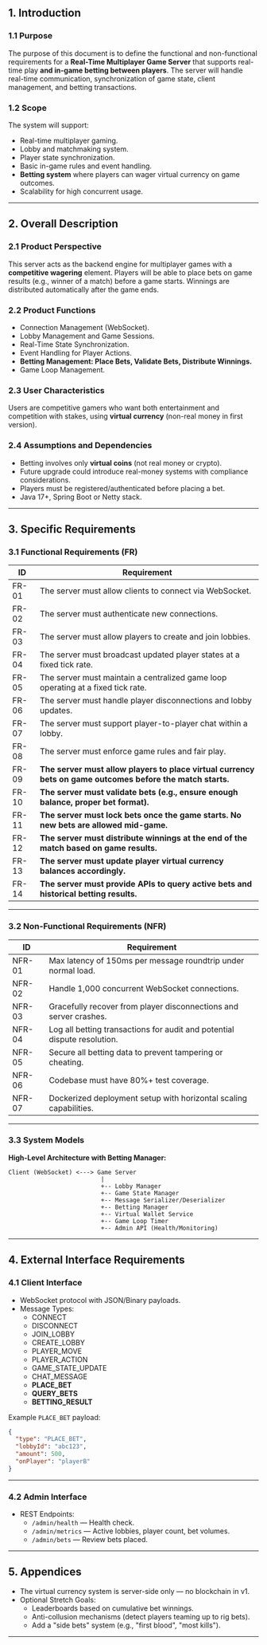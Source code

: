
## 1. Introduction

### 1.1 Purpose
The purpose of this document is to define the functional and non-functional requirements for a **Real-Time Multiplayer Game Server** that supports real-time play **and in-game betting between players**. The server will handle real-time communication, synchronization of game state, client management, and betting transactions.

### 1.2 Scope
The system will support:
- Real-time multiplayer gaming.
- Lobby and matchmaking system.
- Player state synchronization.
- Basic in-game rules and event handling.
- **Betting system** where players can wager virtual currency on game outcomes.
- Scalability for high concurrent usage.

---

## 2. Overall Description

### 2.1 Product Perspective
This server acts as the backend engine for multiplayer games with a **competitive wagering** element. Players will be able to place bets on game results (e.g., winner of a match) before a game starts. Winnings are distributed automatically after the game ends.

### 2.2 Product Functions
- Connection Management (WebSocket).
- Lobby Management and Game Sessions.
- Real-Time State Synchronization.
- Event Handling for Player Actions.
- **Betting Management: Place Bets, Validate Bets, Distribute Winnings.**
- Game Loop Management.

### 2.3 User Characteristics
Users are competitive gamers who want both entertainment and competition with stakes, using **virtual currency** (non-real money in first version).

### 2.4 Assumptions and Dependencies
- Betting involves only **virtual coins** (not real money or crypto).
- Future upgrade could introduce real-money systems with compliance considerations.
- Players must be registered/authenticated before placing a bet.
- Java 17+, Spring Boot or Netty stack.

---

## 3. Specific Requirements

### 3.1 Functional Requirements (FR)

| ID  | Requirement |
|-----|-------------|
| FR-01 | The server must allow clients to connect via WebSocket. |
| FR-02 | The server must authenticate new connections. |
| FR-03 | The server must allow players to create and join lobbies. |
| FR-04 | The server must broadcast updated player states at a fixed tick rate. |
| FR-05 | The server must maintain a centralized game loop operating at a fixed tick rate. |
| FR-06 | The server must handle player disconnections and lobby updates. |
| FR-07 | The server must support player-to-player chat within a lobby. |
| FR-08 | The server must enforce game rules and fair play. |
| FR-09 | **The server must allow players to place virtual currency bets on game outcomes before the match starts.** |
| FR-10 | **The server must validate bets (e.g., ensure enough balance, proper bet format).** |
| FR-11 | **The server must lock bets once the game starts. No new bets are allowed mid-game.** |
| FR-12 | **The server must distribute winnings at the end of the match based on game results.** |
| FR-13 | **The server must update player virtual currency balances accordingly.** |
| FR-14 | **The server must provide APIs to query active bets and historical betting results.**

---

### 3.2 Non-Functional Requirements (NFR)

| ID  | Requirement |
|-----|-------------|
| NFR-01 | Max latency of 150ms per message roundtrip under normal load. |
| NFR-02 | Handle 1,000 concurrent WebSocket connections. |
| NFR-03 | Gracefully recover from player disconnections and server crashes. |
| NFR-04 | Log all betting transactions for audit and potential dispute resolution. |
| NFR-05 | Secure all betting data to prevent tampering or cheating. |
| NFR-06 | Codebase must have 80%+ test coverage. |
| NFR-07 | Dockerized deployment setup with horizontal scaling capabilities. |

---

### 3.3 System Models

**High-Level Architecture with Betting Manager:**

```plaintext
Client (WebSocket) <---> Game Server
                          |
                          +-- Lobby Manager
                          +-- Game State Manager
                          +-- Message Serializer/Deserializer
                          +-- Betting Manager
                          +-- Virtual Wallet Service
                          +-- Game Loop Timer
                          +-- Admin API (Health/Monitoring)
```

---

## 4. External Interface Requirements

### 4.1 Client Interface
- WebSocket protocol with JSON/Binary payloads.
- Message Types:
    - CONNECT
    - DISCONNECT
    - JOIN_LOBBY
    - CREATE_LOBBY
    - PLAYER_MOVE
    - PLAYER_ACTION
    - GAME_STATE_UPDATE
    - CHAT_MESSAGE
    - **PLACE_BET**
    - **QUERY_BETS**
    - **BETTING_RESULT**

Example `PLACE_BET` payload:

```json
{
  "type": "PLACE_BET",
  "lobbyId": "abc123",
  "amount": 500,
  "onPlayer": "playerB"
}
```

---

### 4.2 Admin Interface
- REST Endpoints:
    - `/admin/health` — Health check.
    - `/admin/metrics` — Active lobbies, player count, bet volumes.
    - `/admin/bets` — Review bets placed.

---

## 5. Appendices
- The virtual currency system is server-side only — no blockchain in v1.
- Optional Stretch Goals:
    - Leaderboards based on cumulative bet winnings.
    - Anti-collusion mechanisms (detect players teaming up to rig bets).
    - Add a "side bets" system (e.g., "first blood", "most kills").

---